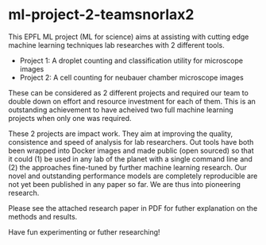 # ml-project-2-teamsnorlax2

This EPFL ML project (ML for science) aims at assisting with cutting edge machine learning techniques lab researches with 2 different tools. 
- Project 1: A droplet counting and classification utility for microscope images
- Project 2: A cell counting for neubauer chamber microscope images
 
These can be considered as 2 different projects and required our team to double down on effort and resource investment for each of them. This is an outstanding achievement to have acheived two full machine learning projects when only one was required.

These 2 projects are impact work. They aim at improving the quality, consistence and speed of analysis for lab researchers.
Out tools have both been wrapped into Docker images and made public (open sourced) so that it could (1) be used in any lab of the planet with a single command line and 
(2) the approaches fine-tuned by further machine learning research. 
Our novel and outstanding performance models are completely reproducible are not yet been published in any paper so far. We are thus into pioneering research.

Please see the attached research paper in PDF for futher explanation on the methods and results.

Have fun experimenting or futher researching!